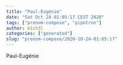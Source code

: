 ```yaml
---
title: "Paul-Eugénie"
date: "Sat Oct 24 01:05:17 CEST 2020"
tags: ["prenom-compose", "pipotron"]
author: m1ch3l
categories: ["generated"]
slug: "prenom-compose/2020-10-24-01:05:17"
---
```


Paul-Eugénie
